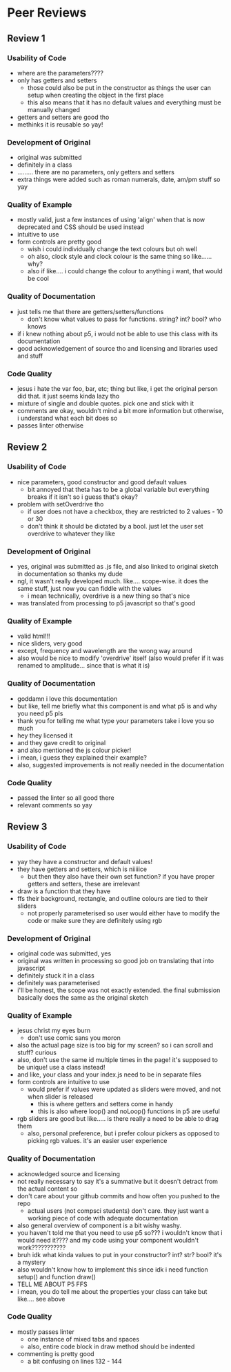 # Peer Reviews

## Review 1
### Usability of Code
* where are the parameters????
* only has getters and setters
    * those could also be put in the constructor as things the user can setup when creating the object in the first place
    * this also means that it has no default values and everything must be manually changed
* getters and setters are good tho
* methinks it is reusable so yay!

### Development of Original
* original was submitted
* definitely in a class
* ......... there are no parameters, only getters and setters
* extra things were added such as roman numerals, date, am/pm stuff so yay


### Quality of Example
* mostly valid, just a few instances of using 'align' when that is now deprecated and CSS should be used instead
* intuitive to use
* form controls are pretty good
    * wish i could individually change the text colours but oh well
    * oh also, clock style and clock colour is the same thing so like...... why?
    * also if like.... i could change the colour to anything i want, that would be cool

### Quality of Documentation
* just tells me that there are getters/setters/functions
    * don't know what values to pass for functions. string? int? bool? who knows
* if i knew nothing about p5, i would not be able to use this class with its documentation
* good acknowledgement of source tho and licensing and libraries used and stuff

### Code Quality
* jesus i hate the var foo, bar, etc; thing but like, i get the original person did that. it just seems kinda lazy tho
* mixture of single and double quotes. pick one and stick with it
* comments are okay, wouldn't mind a bit more information but otherwise, i understand what each bit does so
* passes linter otherwise


## Review 2
### Usability of Code
* nice parameters, good constructor and good default values
    * bit annoyed that theta has to be a global variable but everything breaks if it isn't so i guess that's okay?
* problem with setOverdrive tho
    * if user does not have a checkbox, they are restricted to 2 values - 10 or 30
    * don't think it should be dictated by a bool. just let the user set overdrive to whatever they like

### Development of Original
* yes, original was submitted as .js file, and also linked to original sketch in documentation so thanks my dude
* ngl, it wasn't really developed much. like.... scope-wise. it does the same stuff, just now you can fiddle with the values
    * i mean technically, overdrive is a new thing so that's nice
* was translated from processing to p5 javascript so that's good

### Quality of Example
* valid html!!!
* nice sliders, very good
* except, frequency and wavelength are the wrong way around
* also would be nice to modify 'overdrive' itself (also would prefer if it was renamed to amplitude... since that is what it is)

### Quality of Documentation
* goddamn i love this documentation
* but like, tell me briefly what this component is and what p5 is and why you need p5 pls
* thank you for telling me what type your parameters take i love you so much
* hey they licensed it
* and they gave credit to original
* and also mentioned the js colour picker!
* i mean, i guess they explained their example?
* also, suggested improvements is not really needed in the documentation

### Code Quality
* passed the linter so all good there
* relevant comments so yay


## Review 3
### Usability of Code
* yay they have a constructor and default values!
* they have getters and setters, which is niiiiice
    * but then they also have their own set function? if you have proper getters and setters, these are irrelevant
* draw is a function that they have
* ffs their background, rectangle, and outline colours are tied to their sliders
    * not properly parameterised so user would either have to modify the code or make sure they are definitely using rgb

### Development of Original
* original code was submitted, yes
* original was written in processing so good job on translating that into javascript
* definitely stuck it in a class
* definitely was parameterised
* i'll be honest, the scope was not exactly extended. the final submission basically does the same as the original sketch

### Quality of Example
* jesus christ my eyes burn
    * don't use comic sans you moron
* also the actual page size is too big for my screen? so i can scroll and stuff? curious
* also, don't use the same id multiple times in the page! it's supposed to be unique! use a class instead!
* and like, your class and your index.js need to be in separate files
* form controls are intuitive to use
    * would prefer if values were updated as sliders were moved, and not when slider is released
        * this is where getters and setters come in handy
        * this is also where loop() and noLoop() functions in p5 are useful
* rgb sliders are good but like..... is there really a need to be able to drag them
    * also, personal preference, but i prefer colour pickers as opposed to picking rgb values. it's an easier user experience

### Quality of Documentation
* acknowledged source and licensing
* not really necessary to say it's a summative but it doesn't detract from the actual content so
* don't care about your github commits and how often you pushed to the repo
    * actual users (not compsci students) don't care. they just want a working piece of code with adequate documentation
* also general overview  of component is a bit wishy washy.
* you haven't told me that you need to use p5 so??? i wouldn't know that i would need it???? and my code using your component wouldn't work???????????
* bruh idk what kinda values to put in your constructor? int? str? bool? it's a mystery
* also wouldn't know how to implement this since idk i need function setup() and function draw()
* TELL ME ABOUT P5 FFS
* i mean, you do tell me about the properties your class can take but like.... see above

### Code Quality
* mostly passes linter
    * one instance of mixed tabs and spaces
    * also, entire code block in draw method should be indented
* commenting is pretty good
    * a bit confusing on lines 132 - 144